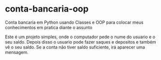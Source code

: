 # conta-bancaria-oop
Conta bancaria em Python usando Classes e OOP para colocar meus conhecimentos em pratica diante o assunto

Este é um projeto simples, onde o computador pede o nume do usuario e o seu saldo. Depois disso o usuario pode fazer saques e depositos e também vê o seu saldo. Se a conta não tiver saldo suficiente, irá aparecer uma mensagem.
